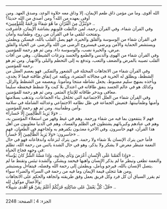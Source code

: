------------------------------------------------------------------------

الله أقوى. وما من مؤمن ذاق طعم الإيمان، إلا وذاق معه حلاوة الوعد، وصدق
العهد. ومن أوفى بعهده من الله؟ ومن أصدق من الله حديثا؟  
«وَنُنَزِّلُ مِنَ الْقُرْآنِ ما هُوَ شِفاءٌ وَرَحْمَةٌ لِلْمُؤْمِنِينَ» ..  
وفي القرآن شفاء، وفي القرآن رحمة، لمن خالطت قلوبهم بشاشة الإيمان، فأشرقت
وتفتحت لتلقي ما في القرآن من روح، وطمأنينة وأمان.  
في القرآن شفاء من الوسوسة والقلق والحيرة. فهو يصل القلب بالله، فيسكن
ويطمئن ويستشعر الحماية والأمن ويرضى فيستروح الرضى من الله والرضى عن
الحياة والقلق مرض، والحيرة نصب، والوسوسة داء. ومن ثم هو رحمة للمؤمنين.  
وفي القرآن شفاء من الهوى والدنس والطمع والحسد ونزغات الشيطان.. وهي من
آفات القلب تصيبه بالمرض والضعف والتعب، وتدفع به إلى التحطم والبلى
والانهيار. ومن ثم هو رحمة للمؤمنين.  
وفي القرآن شفاء من الاتجاهات المختلة في الشعور والتفكير. فهو يعصم العقل
من الشطط، ويطلق له الحرية في مجالاته المثمرة، ويكفه عن إنفاق طاقته فيما
لا يجدي، ويأخذه بمنهج سليم مضبوط، يجعل نشاطه منتجا ومأمونا. ويعصمه من
الشطط والزلل. وكذلك هو في عالم الجسد ينفق طاقاته في اعتدال بلا كبت ولا
شطط فيحفظه سليما معافى ويدخر طاقاته للإنتاج المثمر. ومن ثم هو رحمة
للمؤمنين.  
وفي القرآن شفاء من العلل الاجتماعية التي تخلخل بناء الجماعات، وتذهب
بسلامتها وأمنها وطمأنينتها. فتعيش الجماعة في ظل نظامه الاجتماعي وعدالته
الشاملة في سلامة وأمن وطمأنينة. ومن ثم هو رحمة للمؤمنين.  
«وَلا يَزِيدُ الظَّالِمِينَ إِلَّا خَساراً» ..  
فهم لا ينتفعون بما فيه من شفاء ورحمة. وهم في غيظ وقهر من استعلاء
المؤمنين به، وهم في عنادهم وكبريائهم يشتطون في الظلم والفساد، وهم في
الدنيا مغلوبون من أهل هذا القرآن، فهم خاسرون. وفي الآخرة معذبون بكفرهم
به ولجاجهم في الطغيان، فهم خاسرون: «وَلا يَزِيدُ الظَّالِمِينَ إِلَّا خَساراً» ..  
فأما حين يترك الإنسان بلا شفاء ولا رحمة. حين يترك لنزعاته واندفاعاته فهو
في حال النعمة متبطر معرض لا يشكر ولا يذكر، وهو في حال الشدة يائس من رحمة
الله، تظلم في وجهه فجاج الحياة:  
«وَإِذا أَنْعَمْنا عَلَى الْإِنْسانِ أَعْرَضَ وَنَأى بِجانِبِهِ، وَإِذا مَسَّهُ الشَّرُّ كانَ يَؤُساً» ..  
والنعمة تطغى وتبطر ما لم يذكر الإنسان واهبها فيحمد ويشكر، والشدة تيئس
وتقنط ما لم يتصل الإنسان بالله، فيرجو ويأمل، ويطمئن إلى رحمة الله وفضله،
فيتفاءل ويستبشر.  
ومن هنا تتجلى قيمة الإيمان وما فيه من رحمة في السراء والضراء سواء.  
ثم يقرر السياق أن كل فرد وكل فريق يعمل وفق طريقته واتجاهه والحكم على
الاتجاهات والأعمال موكول لله:  
«قُلْ: كُلٌّ يَعْمَلُ عَلى شاكِلَتِهِ فَرَبُّكُمْ أَعْلَمُ بِمَنْ هُوَ أَهْدى سَبِيلًا» ..

------------------------------------------------------------------------

الجزء: 4 ¦ الصفحة: 2248
